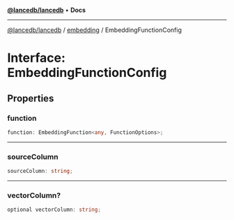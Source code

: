 [**@lancedb/lancedb**](../../../README.md) • **Docs**

***

[@lancedb/lancedb](../../../globals.md) / [embedding](../README.md) / EmbeddingFunctionConfig

# Interface: EmbeddingFunctionConfig

## Properties

### function

```ts
function: EmbeddingFunction<any, FunctionOptions>;
```

***

### sourceColumn

```ts
sourceColumn: string;
```

***

### vectorColumn?

```ts
optional vectorColumn: string;
```
